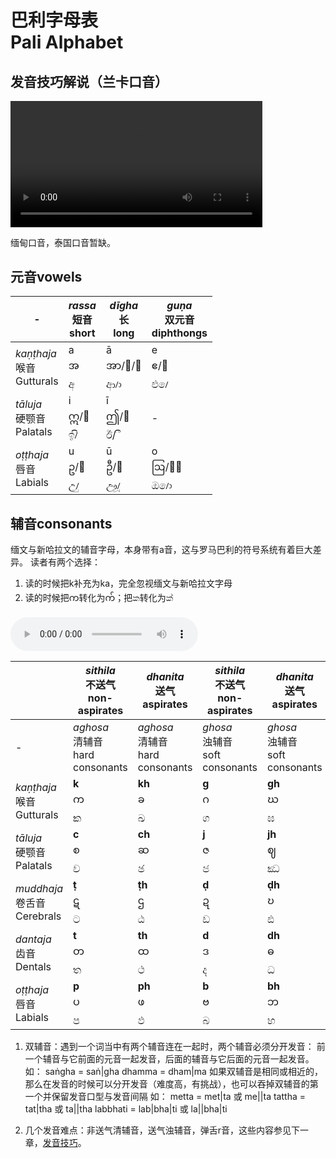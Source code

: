 # 巴利字母表<br>Pali Alphabet
## 发音技巧解说（兰卡口音）
<video controls="controls" style="width: 80%;">
  <source src="https://ftp.wikipali.org/kosalla/%E6%95%99%E5%AD%A6/1.%20%E5%8F%91%E9%9F%B3%E5%88%9D%E6%AD%A5.webm" type="video/mp4" ></source>
  Video not playing? <a href="https://ftp.wikipali.org/kosalla/%E6%95%99%E5%AD%A6/1.%20%E5%8F%91%E9%9F%B3%E5%88%9D%E6%AD%A5.webm">Download file</a> instead.
</video>

缅甸口音，泰国口音暂缺。

## 元音vowels
|-|*rassa*<br>短音<br>short|*dīgha*<br>长<br>long|*guṇa*<br>双元音<br>diphthongs|
|-|-|-|-|
|*kaṇṭhaja*<br>喉音<br>Gutturals|a<br>အ<br>අ|ā<br>အာ/ာ/ါ<br>ආ/ා|e<br>ဧ/ေ<br>එ/ෙ|
|*tāluja*<br>硬颚音<br>Palatals|i<br>ဣ/ိ<br>ඉ/ි|ī<br>ဤ/ီ<br>ඊ/ ී|-|
|*oṭṭhaja*<br>唇音<br>Labials|u<br>ဥ/ု<br>උ/ු|ū<br>ဦ/ူ<br>ඌ/ූ|o<br>ဩ/ော<br>ඔ/ො|

## 辅音consonants
缅文与新哈拉文的辅音字母，本身带有a音，这与罗马巴利的符号系统有着巨大差异。
读者有两个选择：
1. 读的时候把k补充为ka，完全忽视缅文与新哈拉文字母
2. 读的时候把က转化为က်；把ක转化为ක්

<audio class="mini" controls>
  <source src="https://djt-res.fzcl.org.cn/jly/audio/巴利发音/ka.mp3" type="audio/mpeg" preload="auto">
Your browser does not support the audio element.
</audio>




||*sithila*<br>不送气<br>non-aspirates|*dhanita*<br>送气<br>aspirates|*sithila*<br>不送气<br>non-aspirates|*dhanita*<br>送气<br>aspirates|*vagganta*<br>鼻音<br>nasals||咝音<br>Sibilant|
|-|-|-|-|-|-|-|-|
|-|*aghosa*<br>清辅音<br>hard consonants|*aghosa*<br>清辅音<br>hard consonants|*ghosa*<br>浊辅音<br>soft consonants|*ghosa*<br>浊辅音<br>soft consonants|*ghosa*<br>浊辅音<br>soft consonants|*ghosa*<br>浊辅音<br>soft consonants|*aghosa*<br>清辅音<br>hard consonants|
|*kaṇṭhaja*<br>喉音<br>Gutturals|**k**<br>က<br>ක|**kh**<br>ခ<br>ඛ|**g**<br>ဂ<br>ග|**gh**<br>ဃ<br>ඝ|**ṅ**<br>င<br>ඞ|**h**<br>ဟ<br>හ||
|*tāluja*<br>硬颚音<br>Palatals|**c**<br>စ<br>ච|**ch**<br>ဆ<br>ඡ|**j**<br>ဇ<br>ජ|**jh**<br>ဈ<br>ඣ|**ñ**<br>ဉ<br>ඤ|**y**<br>ယ<br>ය||
|*muddhaja*<br>卷舌音<br>Cerebrals|**ṭ**<br>ဋ<br>ට|**ṭh**<br>ဌ<br>ඨ|**ḍ**<br>ဍ<br>ඩ|**ḍh**<br>ဎ<br>ඪ|**ṇ**<br>ဏ<br>ණ|**r/ḷ**<br>ရ/ဠ<br>ර/ළ||
|*dantaja*<br>齿音<br>Dentals|**t**<br>တ<br>ත|**th**<br>ထ<br>ථ|**d**<br>ဒ<br>ද|**dh**<br>ဓ<br>ධ|**n**<br>န<br>න|**l**<br>လ<br>ල|**s**<br>သ<br>ස|
|*oṭṭhaja*<br>唇音<br>Labials|**p**<br>ပ<br>ප|**ph**<br>ဖ<br>ඵ|**b**<br>ဗ<br>බ|**bh**<br>ဘ<br>භ|**m**<br>မ<br>ම|**v**<br>ဝ<br>ව||

1. 双辅音：遇到一个词当中有两个辅音连在一起时，两个辅音必须分开发音：
前一个辅音与它前面的元音一起发音，后面的辅音与它后面的元音一起发音。
如：
saṅgha = saṅ|gha
dhamma = dham|ma
如果双辅音是相同或相近的，那么在发音的时候可以分开发音（难度高，有挑战），也可以吞掉双辅音的第一个并保留发音口型与发音间隔
如：
metta = met|ta 或 me||ta
tattha = tat|tha 或 ta||tha
labbhati = lab|bha|ti 或 la||bha|ti

1. 几个发音难点：非送气清辅音，送气浊辅音，弹舌r音，这些内容参见下一章，[发音技巧](../pronounciation/rule.md)。